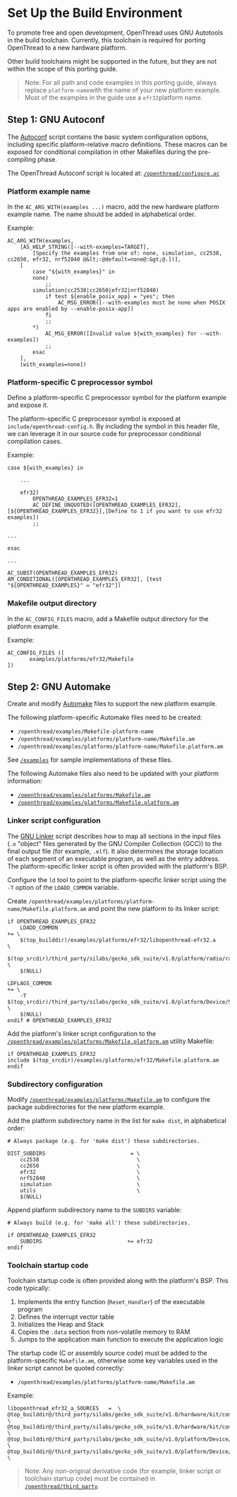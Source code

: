 
# Set Up the Build Environment

To promote free and open development, OpenThread uses GNU Autotools in the build
toolchain. Currently, this toolchain is required for porting OpenThread to a new
hardware platform.

Other build toolchains might be supported in the future, but they are not within
the scope of this porting guide.

> Note: For all path and code examples in this porting
  guide, always replace `platform-name`with the name of
  your new platform example. Most of the examples in the guide use a `efr32`platform
  name.

## Step 1: GNU Autoconf

The [Autoconf](https://www.gnu.org/software/autoconf/autoconf.html) script
contains the basic system configuration options, including specific
platform-relative macro definitions. These macros can be exposed for
conditional compilation in other Makefiles during the pre-compiling phase.

The OpenThread Autoconf script is located at:
[`/openthread/configure.ac`](https://github.com/openthread/openthread/blob/master/configure.ac)

### Platform example name

In the `AC_ARG_WITH(examples ...)` macro, add the new hardware platform example name. The name
should be added in alphabetical order.

Example:

```
AC_ARG_WITH(examples,
    [AS_HELP_STRING([--with-examples=TARGET],
        [Specify the examples from one of: none, simulation, cc2538, cc2650, efr32, nrf52840 @&lt;:@default=none@:&gt;@.])],
    [
        case "${with_examples}" in 
        none)
            ;;
        simulation|cc2538|cc2650|efr32|nrf52840)
            if test ${enable_posix_app} = "yes"; then
                AC_MSG_ERROR([--with-examples must be none when POSIX apps are enabled by --enable-posix-app])
            fi
            ;;
        *)
            AC_MSG_ERROR([Invalid value ${with_examples} for --with-examples])
            ;;
        esac
    ],
    [with_examples=none])
```

### Platform-specific C preprocessor symbol

Define a platform-specific C preprocessor symbol for the platform example and
expose it.

The platform-specific C preprocessor symbol is exposed at
`include/openthread-config.h`. By including the symbol in this header file, we
can leverage it in our source code for preprocessor conditional compilation
cases.

Example:

```
case ${with_examples} in
 
    ...
 
    efr32)
        OPENTHREAD_EXAMPLES_EFR32=1
        AC_DEFINE_UNQUOTED([OPENTHREAD_EXAMPLES_EFR32],[${OPENTHREAD_EXAMPLES_EFR32}],[Define to 1 if you want to use efr32 examples])
        ;;
 
...
 
esac
 
...
 
AC_SUBST(OPENTHREAD_EXAMPLES_EFR32)
AM_CONDITIONAL([OPENTHREAD_EXAMPLES_EFR32], [test "${OPENTHREAD_EXAMPLES}" = "efr32"])
```

### Makefile output directory

In the `AC_CONFIG_FILES` macro, add a Makefile output directory for the
platform example.

Example:

```
AC_CONFIG_FILES ([
       examples/platforms/efr32/Makefile
])
```

## Step 2: GNU Automake

Create and modify [Automake](https://www.gnu.org/software/automake/) files to
support the new platform example.

The following platform-specific Automake files need to be created: 

-   `/openthread/examples/Makefile-platform-name`
-   `/openthread/examples/platforms/platform-name/Makefile.am`
-   `/openthread/examples/platforms/platform-name/Makefile.platform.am`

See [`/examples`](https://github.com/openthread/openthread/tree/master/examples/) for sample implementations of
these files.

The following Automake files also need to be updated with your platform
information:

-   [`/openthread/examples/platforms/Makefile.am`](https://github.com/openthread/openthread/blob/master/examples/platforms/Makefile.am)
-   [`/openthread/examples/platforms/Makefile.platform.am`](https://github.com/openthread/openthread/blob/master/examples/platforms/Makefile.platform.am)

### Linker script configuration

The [GNU Linker](http://www.ece.ufrgs.br/~fetter/eng04476/manuals/ld.pdf) script
describes how to map all sections in the input files (`.o` "object" files
generated by the GNU Compiler Collection (GCC)) to the final output file (for
example, `.elf`). It also determines the storage location of each segment of an
executable program, as well as the entry address. The platform-specific linker
script is often provided with the platform's BSP.

Configure the `ld` tool to point to the platform-specific linker script using
the `-T` option of the `LDADD_COMMON` variable.

Create
`/openthread/examples/platforms/platform-name/Makefile.platform.am`
and point the new platform to its linker script:

```
if OPENTHREAD_EXAMPLES_EFR32
    LDADD_COMMON                                                      += \
    $(top_builddir)/examples/platforms/efr32/libopenthread-efr32.a       \
    $(top_srcdir)/third_party/silabs/gecko_sdk_suite/v1.0/platform/radio/rail_lib/autogen/librail_release/librail_efr32xg12_gcc_release.a \
    $(NULL)
 
LDFLAGS_COMMON                                                        += \
    -T $(top_srcdir)/third_party/silabs/gecko_sdk_suite/v1.0/platform/Device/SiliconLabs/EFR32MG12P/Source/GCC/efr32mg12p.ld \
    $(NULL)
endif # OPENTHREAD_EXAMPLES_EFR32
```

Add the platform's linker script configuration to the
[`/openthread/examples/platforms/Makefile.platform.am`](https://github.com/openthread/openthread/blob/master/examples/platforms/Makefile.platform.am)
utility Makefile:

```
if OPENTHREAD_EXAMPLES_EFR32
include $(top_srcdir)/examples/platforms/efr32/Makefile.platform.am
endif
```

### Subdirectory configuration

Modify [`/openthread/examples/platforms/Makefile.am`](https://github.com/openthread/openthread/blob/master/examples/platforms/Makefile.platform.am)
to configure the package subdirectories for the new platform example.

Add the platform subdirectory name in the list for `make dist`, in alphabetical
order:

```
# Always package (e.g. for 'make dist') these subdirectories.
 
DIST_SUBDIRS                           = \
    cc2538                               \
    cc2650                               \
    efr32                                \
    nrf52840                             \
    simulation                           \
    utils                                \
    $(NULL)
```

Append platform subdirectory name to the `SUBDIRS` variable:

```
# Always build (e.g. for 'make all') these subdirectories.
 
if OPENTHREAD_EXAMPLES_EFR32
    SUBDIRS                           += efr32
endif
```

### Toolchain startup code

Toolchain startup code is often provided along with the platform's BSP. This
code typically:

1.  Implements the entry function (`Reset_Handler`) of the executable program
1.  Defines the interrupt vector table
1.  Initializes the Heap and Stack
1.  Copies the `.data` section from non-volatile memory to RAM
1.  Jumps to the application main function to execute the application logic

The startup code (C or assembly source code) must be added to the
platform-specific `Makefile.am`, otherwise some key variables used in the linker
script cannot be quoted correctly:

-   `/openthread/examples/platforms/platform-name/Makefile.am`

Example:

```
libopenthread_efr32_a_SOURCES   =  \
@top_builddir@/third_party/silabs/gecko_sdk_suite/v1.0/hardware/kit/common/bsp/bsp_bcc.c \
@top_builddir@/third_party/silabs/gecko_sdk_suite/v1.0/hardware/kit/common/bsp/bsp_stk.c \
@top_builddir@/third_party/silabs/gecko_sdk_suite/v1.0/platform/Device/SiliconLabs/EFR32MG12P/Source/system_efr32mg12p.c \
@top_builddir@/third_party/silabs/gecko_sdk_suite/v1.0/platform/Device/SiliconLabs/EFR32MG12P/Source/GCC/startup_efr32mg12p.c \
```

> Note: Any non-original derivative code (for example, linker script or
toolchain startup code) must be contained in
[`/openthread/third_party`](https://github.com/openthread/openthread/tree/master/third_party).



